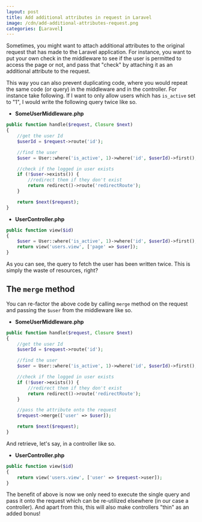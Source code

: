 ```yaml
---
layout: post
title: Add additional attributes in request in Laravel
image: /cdn/add-additional-attributes-request.png
categories: [Laravel]
---
```


Sometimes, you might want to attach additional attributes to the original request that has made to the Laravel application. For instance, you want to put your own check in the middleware to see if the user is permitted to access the page or not, and pass that "check" by attaching it as an additional attribute to the request.

This way you can also prevent duplicating code, where you would repeat the same code (or query) in the middleware and in the controller. For instance take following. If I want to only allow users which has `is_active` set to "1", I would write the following query twice like so.

- **SomeUserMiddleware.php**

```php
public function handle($request, Closure $next)
{
    //get the user Id
    $userId = $request->route('id');

    //find the user
    $user = User::where('is_active', 1)->where('id', $userId)->first();

    //check if the logged in user exists
    if (!$user->exists()) {
        //redirect them if they don't exist
        return redirect()->route('redirectRoute');
    }

    return $next($request);
}
```

- **UserController.php**

```php
public function view($id)
{
    $user = User::where('is_active', 1)->where('id', $userId)->first();
    return view('users.view', ['page' => $user]);
}
```

As you can see, the query to fetch the user has been written twice. This is simply the waste of resources, right?

## The `merge` method

You can re-factor the above code by calling `merge` method on the request and passing the `$user` from the middleware like so.

- **SomeUserMiddleware.php**

```php
public function handle($request, Closure $next)
{
    //get the user Id
    $userId = $request->route('id');

    //find the user
    $user = User::where('is_active', 1)->where('id', $userId)->first();

    //check if the logged in user exists
    if (!$user->exists()) {
        //redirect them if they don't exist
        return redirect()->route('redirectRoute');
    }

    //pass the attribute onto the request
    $request->merge(['user' => $user]);

    return $next($request);
}
```

And retrieve, let's say, in a controller like so.

- **UserController.php**

```php
public function view($id)
{
    return view('users.view', ['user' => $request->user]);
}
```

The benefit of above is now we only need to execute the single query and pass it onto the request which can be re-utilized elsewhere (in our case a controller). And apart from this, this will also make controllers "thin" as an added bonus!